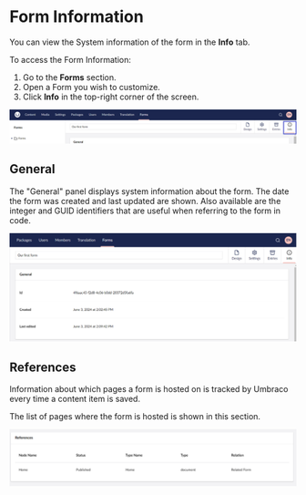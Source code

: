 # Form Information

You can view the System information of the form in the **Info** tab.

To access the Form Information:

1. Go to the **Forms** section.
2. Open a Form you wish to customize.
3. Click **Info** in the top-right corner of the screen.

![Form information dialog](images/form-info-V14.png)

## General

The "General" panel displays system information about the form. The date the form was created and last updated are shown. Also available are the integer and GUID identifiers that are useful when referring to the form in code.

![Form general information panel](images/form-info-general-v14.png)

## References

Information about which pages a form is hosted on is tracked by Umbraco every time a content item is saved.

The list of pages where the form is hosted is shown in this section.

![Form relations panel](images/form-info-references-V14.png)
